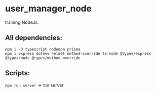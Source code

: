 # user_manager_node
training NodeJs.


## All dependencies:
`npm i -D typescript nodemon prisma`<br>
`npm i express dotenv helmet method-override ts-node @types/express @types/node @types/method-override`


## Scripts:
`npm run server` -> run server